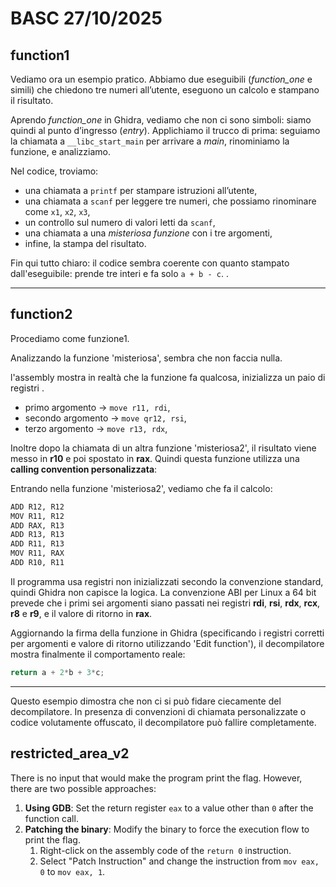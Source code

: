 # BASC 27/10/2025


## function1

Vediamo ora un esempio pratico.
Abbiamo due eseguibili (*function_one* e simili) che chiedono tre numeri all’utente, eseguono un calcolo e stampano il risultato.

Aprendo *function_one* in Ghidra, vediamo che non ci sono simboli: siamo quindi al punto d’ingresso (*entry*).
Applichiamo il trucco di prima: seguiamo la chiamata a `__libc_start_main` per arrivare a *main*, rinominiamo la funzione, e analizziamo.

Nel codice, troviamo:

* una chiamata a `printf` per stampare istruzioni all’utente,
* una chiamata a `scanf` per leggere tre numeri, che possiamo rinominare come `x1`, `x2`, `x3`,
* un controllo sul numero di valori letti da `scanf`,
* una chiamata a una *misteriosa funzione* con i tre argomenti,
* infine, la stampa del risultato.

Fin qui tutto chiaro: il codice sembra coerente con quanto stampato dall'eseguibile:  prende tre interi e fa solo `a + b - c`. .

---

## function2


Procediamo come funzione1.

Analizzando la funzione 'misteriosa', sembra che non faccia nulla.

l'assembly mostra in realtà che la funzione fa qualcosa, inizializza un paio di registri .

* primo argomento → `move r11, rdi`,
* secondo argomento → `move qr12, rsi`,
* terzo argomento → `move r13, rdx`,

Inoltre dopo la chiamata di un altra funzione 'misteriosa2', il risultato viene messo in **r10** e poi spostato in **rax**.
Quindi questa funzione utilizza una **calling convention personalizzata**:

Entrando nella funzione 'misteriosa2', vediamo che fa il calcolo:

```sh
ADD R12, R12
MOV R11, R12
ADD RAX, R13
ADD R13, R13
ADD R11, R13
MOV R11, RAX
ADD R10, R11
```

Il programma usa registri non inizializzati secondo la convenzione standard, quindi Ghidra non capisce la logica.
La convenzione ABI per Linux a 64 bit prevede che i primi sei argomenti siano passati nei registri **rdi**, **rsi**, **rdx**, **rcx**, **r8** e **r9**, e il valore di ritorno in **rax**.


Aggiornando la firma della funzione in Ghidra  (specificando i registri corretti per argomenti e valore di ritorno utilizzando 'Edit function'), il decompilatore mostra finalmente il comportamento reale:

```c
return a + 2*b + 3*c;
```

---

Questo esempio dimostra che non ci si può fidare ciecamente del decompilatore.
In presenza di convenzioni di chiamata personalizzate o codice volutamente offuscato, il decompilatore può fallire completamente.

## restricted_area_v2

There is no input that would make the program print the flag. However, there are two possible approaches:

1. **Using GDB**: Set the return register `eax` to a value other than `0` after the function call.
2. **Patching the binary**: Modify the binary to force the execution flow to print the flag.
    1. Right-click on the assembly code of the `return 0` instruction.
    2. Select "Patch Instruction" and change the instruction from `mov eax, 0` to `mov eax, 1`.
